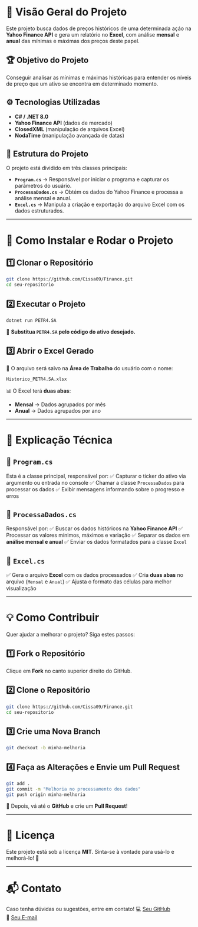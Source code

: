 # 📌 Visão Geral do Projeto

Este projeto busca dados de preços históricos de uma determinada açáo na **Yahoo Finance API** e gera um relatório no **Excel**, com análise **mensal** e **anual** das mínimas e máximas dos preços deste papel.

## 🏆 Objetivo do Projeto
Conseguir analisar as mínimas e máximas históricas para entender os níveis de preço que um ativo se encontra em determinado momento.

## ⚙️ Tecnologias Utilizadas
- **C# / .NET 8.0**
- **Yahoo Finance API** (dados de mercado)
- **ClosedXML** (manipulação de arquivos Excel)
- **NodaTime** (manipulação avançada de datas)

## 📂 Estrutura do Projeto

O projeto está dividido em três classes principais:
- **`Program.cs`** → Responsável por iniciar o programa e capturar os parâmetros do usuário.
- **`ProcessaDados.cs`** → Obtém os dados do Yahoo Finance e processa a análise mensal e anual.
- **`Excel.cs`** → Manipula a criação e exportação do arquivo Excel com os dados estruturados.

---

# 🚀 Como Instalar e Rodar o Projeto

## 1️⃣ Clonar o Repositório
```sh
git clone https://github.com/Cissa09/Finance.git
cd seu-repositorio
```

## 2️⃣ Executar o Projeto
```sh
dotnet run PETR4.SA
```
🔹 **Substitua `PETR4.SA` pelo código do ativo desejado.**

## 3️⃣ Abrir o Excel Gerado
📂 O arquivo será salvo na **Área de Trabalho** do usuário com o nome:
```sh
Historico_PETR4.SA.xlsx
```
📊 O Excel terá **duas abas**:
- **Mensal** → Dados agrupados por mês
- **Anual** → Dados agrupados por ano

---

# 📖 Explicação Técnica

## 📌 `Program.cs`
Esta é a classe principal, responsável por:
✅ Capturar o ticker do ativo via argumento ou entrada no console
✅ Chamar a classe `ProcessaDados` para processar os dados
✅ Exibir mensagens informando sobre o progresso e erros

## 📌 `ProcessaDados.cs`
Responsável por:
✅ Buscar os dados históricos na **Yahoo Finance API**
✅ Processar os valores mínimos, máximos e variação
✅ Separar os dados em **análise mensal e anual**
✅ Enviar os dados formatados para a classe `Excel`

## 📌 `Excel.cs`
✅ Gera o arquivo **Excel** com os dados processados
✅ Cria **duas abas** no arquivo (`Mensal` e `Anual`)
✅ Ajusta o formato das células para melhor visualização

---

# 💡 Como Contribuir
Quer ajudar a melhorar o projeto? Siga estes passos:

## 1️⃣ Fork o Repositório
Clique em **Fork** no canto superior direito do GitHub.

## 2️⃣ Clone o Repositório
```sh
git clone https://github.com/Cissa09/Finance.git
cd seu-repositorio
```

## 3️⃣ Crie uma Nova Branch
```sh
git checkout -b minha-melhoria
```

## 4️⃣ Faça as Alterações e Envie um Pull Request
```sh
git add .
git commit -m "Melhoria no processamento dos dados"
git push origin minha-melhoria
```
🔹 Depois, vá até o **GitHub** e crie um **Pull Request**!

---

# 📜 Licença
Este projeto está sob a licença **MIT**. Sinta-se à vontade para usá-lo e melhorá-lo! 🚀

---

# 📬 Contato
Caso tenha dúvidas ou sugestões, entre em contato!
💻 [Seu GitHub](https://github.com/cissa09)  
📧 [Seu E-mail](mailto:cicero.viganon@hotmail.com)  
